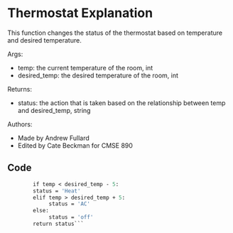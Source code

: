 # Thermostat Explanation

This function changes the status of the thermostat based on temperature and desired temperature.

Args:<ul>
         <li>temp: the current temperature of the room, int</li>
         <li>desired_temp: the desired temperature of the room, int</li>
</ul>
Returns:<ul>
         <li>status: the action that is taken based on the relationship between temp and desired_temp, string</ul>
Authors: <ul>    
<li>Made by Andrew Fullard</li>
 <li>Edited by Cate Beckman for CMSE 890</li>
</ul>

## Code
```def my_thermo_stat(temp : float | int, desired_temp : float | int):
        if temp < desired_temp - 5:
        status = 'Heat'
        elif temp > desired_temp + 5:
             status = 'AC'
        else:
             status = 'off'
        return status```
